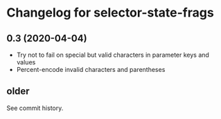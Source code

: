 # Changelog for selector-state-frags

## 0.3 (2020-04-04)

- Try not to fail on special but valid characters in parameter keys and values
- Percent-encode invalid characters and parentheses

## older

See commit history.
